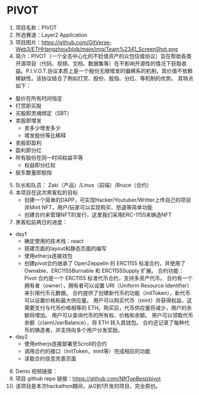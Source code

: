 # PIVOT
1. 项目名称：PIVOT
2. 所选赛道：Layer2 Application
3. 项目图片：https://github.com/GitVerse-Web3/ETHHangzhou/blob/main/img/Team%2341_ScreenShot.png
4. 简介：PIVOT（一个全去中心化的不贬值资产的众包估值协议）旨在帮助各类开源项目（代码、视频、文档、数据集等）在不影响开源性的情况下获取收益。P.I.V.O.T.协议本质上是一个股份无限增发的偏佛系的机制，其价值不依赖稀缺性。该协议结合了例如打赏、股份、股指、分红、等机制的优势。  其特点如下：
- 股价在所有时间恒定
- 打赏即买股
- 买股即灵魂绑定（SBT）
- 卖股即增发
    - 卖多少增发多少
    - 增发股份等比稀释
- 卖股即盈利
- 盈利即分红
- 所有股份在同一时间权益平等
    - 权益即分红权
- 股东数量即股指
  
5. 队长和队员：
  Zaki（产品）/Linus（前端）/Bruce（合约）
6. 本项目在这次黑客松的目标
   - 创建一个简单的DAPP，可实现Hacker/Youtuber/Writter上传自己的项目并Mint NFT，用户/玩家可以实现购买、怒退等简单功能
   - 创建合约来管理NFT的发行，这里我们采用ERC-1155来铸造NFT
7. 黑客松前两日的进度：
- day1
  - 确定使用的技术栈：react
  - 搭建页面的layout和静态页面的编写
  - 使用etherjs连接钱包
  - 创建pivot合约继承了 OpenZeppelin 的 ERC1155 标准合约，并使用了 Ownable、ERC1155Burnable 和 ERC1155Supply 扩展。
    合约功能：
    Pivot 合约是一个 ERC1155 标准代币合约，支持多资产代币。
    合约有一个拥有者（owner），拥有者可以设置 URI（Uniform Resource Identifier）来引用代币元数据。
    合约提供了创建新代币的功能（initToken），新代币可以设置价格和最大供应量。
    用户可以购买代币（mint）并获得权益，这需要支付与代币价格相等的 ETH。购买后，代币供应量将减少，用户的余额将增加。
    用户可以查询代币的所有权、价格和余额。
    用户可以领取代币余额（claimUserBalance），将 ETH 转入其钱包。
    合约还记录了每种代币的铸造者，并支持向多个用户分发奖励。
- day2
  - 使用etherjs连接部署至Scroll的合约
  - 调用合约的接口（initToken，mint等）完成相应的功能
  - 读取合约信息完善页面
8. Demo 视频链接：
9. 项目 github repo 链接：https://github.com/NftTopBest/pivot
10. 该项目是本次hackathon期间，从0到1开发的项目，完全原创。
